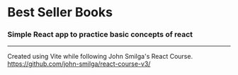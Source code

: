 # Best Seller Books

### Simple React app to practice basic concepts of react

---

Created using Vite while following John Smilga's React Course. https://github.com/john-smilga/react-course-v3/
